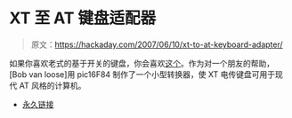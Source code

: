 # XT 至 AT 键盘适配器

> 原文：<https://hackaday.com/2007/06/10/xt-to-at-keyboard-adapter/>

如果你喜欢老式的基于开关的键盘，你会喜欢[这个](http://www.xs4all.nl/~loosen/memorex_telex/index.html)。作为对一个朋友的帮助，[Bob van loose]用 pic16F84 制作了一个小型转换器，使 XT 电传键盘可用于现代 AT 风格的计算机。

*   [永久链接](http://www.xs4all.nl/~loosen/memorex_telex/index.html)